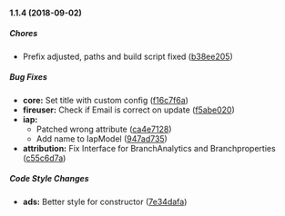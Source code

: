 #### 1.1.4 (2018-09-02)

##### Chores

*  Prefix adjusted, paths and build script fixed ([b38ee205](https://github.com/paulstelzer/innomobile-library/commit/b38ee205ca7edcd4d2edb3ccbeaad050467d2306))

##### Bug Fixes

* **core:**  Set title with custom config ([f16c7f6a](https://github.com/paulstelzer/innomobile-library/commit/f16c7f6adba4078a3506ef877288be80acbf9f69))
* **fireuser:**  Check if Email is correct on update ([f5abe020](https://github.com/paulstelzer/innomobile-library/commit/f5abe02058e3dfedd6fbaa617474f4e974d2b2ab))
* **iap:**
  *  Patched wrong attribute ([ca4e7128](https://github.com/paulstelzer/innomobile-library/commit/ca4e7128e4936cafdb62358e395e438ca80e3926))
  *  Add name to IapModel ([947ad735](https://github.com/paulstelzer/innomobile-library/commit/947ad7355e44c0245839aa5fabf69c58fb55e91b))
* **attribution:**  Fix Interface for BranchAnalytics and Branchproperties ([c55c6d7a](https://github.com/paulstelzer/innomobile-library/commit/c55c6d7a49768d80cd31c2f96239b4603ce106e8))

##### Code Style Changes

* **ads:**  Better style for constructor ([7e34dafa](https://github.com/paulstelzer/innomobile-library/commit/7e34dafaab625de2bb9e239e3292aa375ee85e9a))